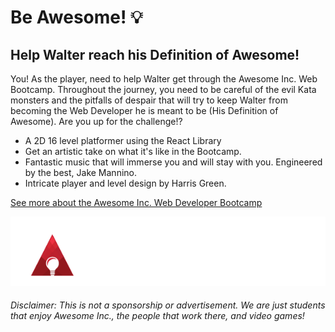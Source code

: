 # Be Awesome! 💡

## Help Walter reach his Definition of Awesome!

You! As the player, need to help Walter get through the Awesome Inc. Web Bootcamp. Throughout the journey, you need to be careful of the evil Kata monsters and the pitfalls of despair that will try to keep Walter from becoming the Web Developer he is meant to be (His Definition of Awesome). Are you up for the challenge!?

 * A 2D 16 level platformer using the React Library
 * Get an artistic take on what it's like in the Bootcamp. 
 * Fantastic music that will immerse you and will stay with you. Engineered by the best, Jake Mannino.
 * Intricate player and level design by Harris Green.

[See more about the Awesome Inc. Web Developer Bootcamp](https://www.awesomeinc.org/bootcamp)

![](./public/img/ainc-logo-horizontal-white-text.png)

###### Disclaimer: This is not a sponsorship or advertisement. We are just students that enjoy Awesome Inc., the people that work there, and video games!




